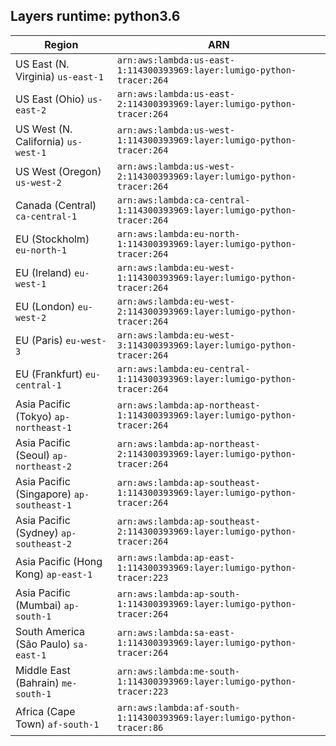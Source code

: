 Layers runtime: python3.6
----
| Region | ARN |
| --- | --- |
|US East (N. Virginia)  `us-east-1`|`arn:aws:lambda:us-east-1:114300393969:layer:lumigo-python-tracer:264`|
|US East (Ohio)  `us-east-2`|`arn:aws:lambda:us-east-2:114300393969:layer:lumigo-python-tracer:264`|
|US West (N. California)  `us-west-1`|`arn:aws:lambda:us-west-1:114300393969:layer:lumigo-python-tracer:264`|
|US West (Oregon)  `us-west-2`|`arn:aws:lambda:us-west-2:114300393969:layer:lumigo-python-tracer:264`|
|Canada (Central)  `ca-central-1`|`arn:aws:lambda:ca-central-1:114300393969:layer:lumigo-python-tracer:264`|
|EU (Stockholm)  `eu-north-1`|`arn:aws:lambda:eu-north-1:114300393969:layer:lumigo-python-tracer:264`|
|EU (Ireland)  `eu-west-1`|`arn:aws:lambda:eu-west-1:114300393969:layer:lumigo-python-tracer:264`|
|EU (London)  `eu-west-2`|`arn:aws:lambda:eu-west-2:114300393969:layer:lumigo-python-tracer:264`|
|EU (Paris)  `eu-west-3`|`arn:aws:lambda:eu-west-3:114300393969:layer:lumigo-python-tracer:264`|
|EU (Frankfurt)  `eu-central-1`|`arn:aws:lambda:eu-central-1:114300393969:layer:lumigo-python-tracer:264`|
|Asia Pacific (Tokyo)  `ap-northeast-1`|`arn:aws:lambda:ap-northeast-1:114300393969:layer:lumigo-python-tracer:264`|
|Asia Pacific (Seoul)  `ap-northeast-2`|`arn:aws:lambda:ap-northeast-2:114300393969:layer:lumigo-python-tracer:264`|
|Asia Pacific (Singapore)  `ap-southeast-1`|`arn:aws:lambda:ap-southeast-1:114300393969:layer:lumigo-python-tracer:264`|
|Asia Pacific (Sydney)  `ap-southeast-2`|`arn:aws:lambda:ap-southeast-2:114300393969:layer:lumigo-python-tracer:264`|
|Asia Pacific (Hong Kong)  `ap-east-1`|`arn:aws:lambda:ap-east-1:114300393969:layer:lumigo-python-tracer:223`|
|Asia Pacific (Mumbai)  `ap-south-1`|`arn:aws:lambda:ap-south-1:114300393969:layer:lumigo-python-tracer:264`|
|South America (São Paulo)  `sa-east-1`|`arn:aws:lambda:sa-east-1:114300393969:layer:lumigo-python-tracer:264`|
|Middle East (Bahrain)  `me-south-1`|`arn:aws:lambda:me-south-1:114300393969:layer:lumigo-python-tracer:223`|
|Africa (Cape Town)  `af-south-1`|`arn:aws:lambda:af-south-1:114300393969:layer:lumigo-python-tracer:86`|
